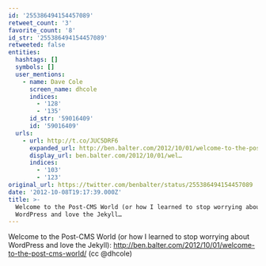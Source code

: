 ```yaml
---
id: '255386494154457089'
retweet_count: '3'
favorite_count: '8'
id_str: '255386494154457089'
retweeted: false
entities:
  hashtags: []
  symbols: []
  user_mentions:
    - name: Dave Cole
      screen_name: dhcole
      indices:
        - '128'
        - '135'
      id_str: '59016409'
      id: '59016409'
  urls:
    - url: http://t.co/JUC5DRF6
      expanded_url: http://ben.balter.com/2012/10/01/welcome-to-the-post-cms-world/
      display_url: ben.balter.com/2012/10/01/wel…
      indices:
        - '103'
        - '123'
original_url: https://twitter.com/benbalter/status/255386494154457089
date: '2012-10-08T19:17:39.000Z'
title: >-
  Welcome to the Post-CMS World (or how I learned to stop worrying about
  WordPress and love the Jekyll…
---
```


Welcome to the Post-CMS World (or how I learned to stop worrying about WordPress and love the Jekyll): http://ben.balter.com/2012/10/01/welcome-to-the-post-cms-world/ (cc @dhcole)